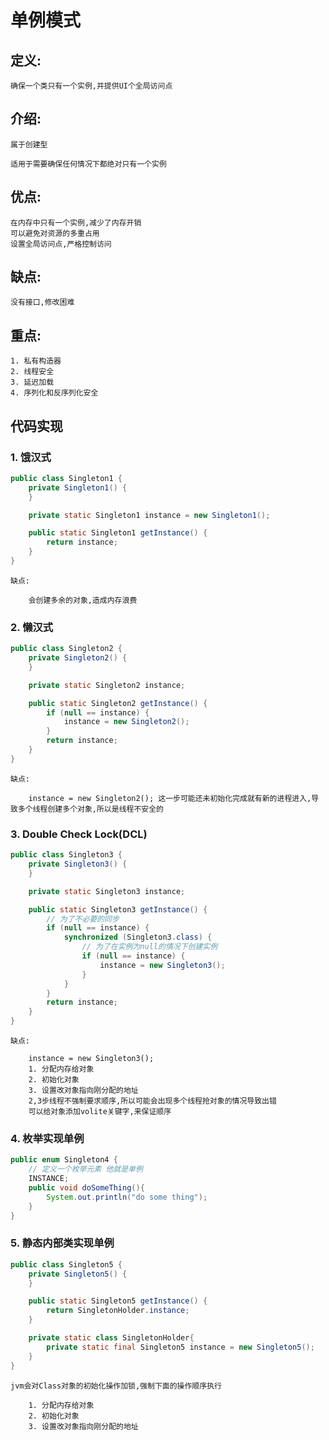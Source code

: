 # 单例模式

## 定义:

    确保一个类只有一个实例,并提供UI个全局访问点

## 介绍:

    属于创建型
    
    适用于需要确保任何情况下都绝对只有一个实例

## 优点:

    在内存中只有一个实例,减少了内存开销
    可以避免对资源的多重占用
    设置全局访问点,严格控制访问

## 缺点:

    没有接口,修改困难

## 重点:

    1. 私有构造器
    2. 线程安全
    3. 延迟加载
    4. 序列化和反序列化安全

## 代码实现 

### 1. 饿汉式

``` java
public class Singleton1 {
    private Singleton1() {
    }

    private static Singleton1 instance = new Singleton1();

    public static Singleton1 getInstance() {
        return instance;
    }
}
```

    缺点:

        会创建多余的对象,造成内存浪费


### 2. 懒汉式

``` java
public class Singleton2 {
    private Singleton2() {
    }

    private static Singleton2 instance;

    public static Singleton2 getInstance() {
        if (null == instance) {
            instance = new Singleton2();
        }
        return instance;
    }
}
```

    缺点:

        instance = new Singleton2(); 这一步可能还未初始化完成就有新的进程进入,导致多个线程创建多个对象,所以是线程不安全的

### 3. Double Check Lock(DCL)

``` java
public class Singleton3 {
    private Singleton3() {
    }

    private static Singleton3 instance;

    public static Singleton3 getInstance() {
        // 为了不必要的同步
        if (null == instance) {
            synchronized (Singleton3.class) {
                // 为了在实例为null的情况下创建实例
                if (null == instance) {
                    instance = new Singleton3();
                }
            }
        }
        return instance;
    }
}
```

    缺点:

        instance = new Singleton3();
        1. 分配内存给对象
        2. 初始化对象
        3. 设置改对象指向刚分配的地址
        2,3步线程不强制要求顺序,所以可能会出现多个线程抢对象的情况导致出错
        可以给对象添加volite关键字,来保证顺序

### 4. 枚举实现单例

``` java
public enum Singleton4 {
    // 定义一个枚举元素 他就是单例
    INSTANCE;
    public void doSomeThing(){
        System.out.println("do some thing");
    }
}
```

### 5. 静态内部类实现单例

``` java
public class Singleton5 {
    private Singleton5() {
    }

    public static Singleton5 getInstance() {
        return SingletonHolder.instance;
    }

    private static class SingletonHolder{
        private static final Singleton5 instance = new Singleton5();
    }
}
```

    jvm会对Class对象的初始化操作加锁,强制下面的操作顺序执行

        1. 分配内存给对象
        2. 初始化对象
        3. 设置改对象指向刚分配的地址
